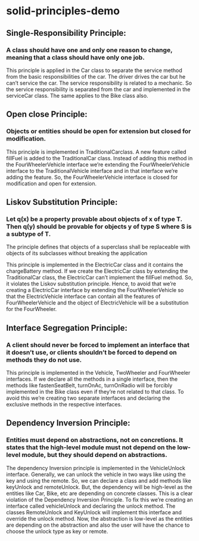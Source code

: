 # solid-principles-demo
## Single-Responsibility Principle:
### A class should have one and only one reason to change, meaning that a class should have only one job.
This principle is applied in the Car class to separate the service method from the basic responsibilities of the car. The driver drives the car but he can’t service the car. The service responsibility is related to a mechanic. So the service responsibility is separated from the car and implemented in the serviceCar class. 
The same applies to the Bike class also. 

## Open close Principle:
### Objects or entities should be open for extension but closed for modification.

This principle is implemented in TraditionalCarclass. A new feature called fillFuel is added to the TraditionalCar class. Instead of adding this method in the FourWheelerVehicle interface we’re extending the FourWheelerVehicle interface to the TraditionalVehicle interface and in that interface we’re adding the feature. So, the FourWheelerVehicle interface is closed for modification and open for extension.

## Liskov Substitution Principle:
### Let q(x) be a property provable about objects of x of type T. Then q(y) should be provable for objects y of type S where S is a subtype of T.

The principle defines that objects of a superclass shall be replaceable with objects of its subclasses without breaking the application

This principle is implemented in the ElectricCar class and it contains the chargeBattery method. If we create the ElectricCar class by extending the TraditionalCar class, the ElectricCar can’t implement the fillFuel method. So, it violates the Liskov substitution principle. Hence, to avoid that we’re creating a ElectricCar interface by extending the FourWheelerVehicle so that the ElectricVehicle interface can contain all the features of FourWheelerVehicle  and the object of ElectricVehicle will be a substitution for the FourWheeler.

## Interface Segregation Principle:
### A client should never be forced to implement an interface that it doesn’t use, or clients shouldn’t be forced to depend on methods they do not use.

This principle is implemented in the Vehicle, TwoWheeler and FourWheeler interfaces. If we declare all the methods in a single interface, then the methods like fastenSeatBelt, turnOnAc, turnOnRadio will be forcibly implemented in the Bike class even if they’re not related to that class. To avoid this we’re creating two separate interfaces and declaring the exclusive methods in the respective interfaces.

## Dependency Inversion Principle:
### Entities must depend on abstractions, not on concretions. It states that the high-level module must not depend on the low-level module, but they should depend on abstractions.
 

The dependency Inversion principle is implemented in the VehicleUnlock interface. Generally, we can unlock the vehicle in two ways like using the key and using the remote. So, we can declare a class and add methods like keyUnlock and remoteUnlock. But, the dependency will be high-level as the entities like Car, Bike, etc are depending on concrete classes. This is a clear violation of the Dependency Inversion Principle. To fix this we’re creating an interface called vehicleUnlock and declaring the unlock method. The classes RemoteUnlock and KeyUnlock will implement this interface and override the unlock method. Now, the abstraction is low-level as the entities are depending on the abstraction and also the user will have the chance to choose the unlock type as key or remote. 

